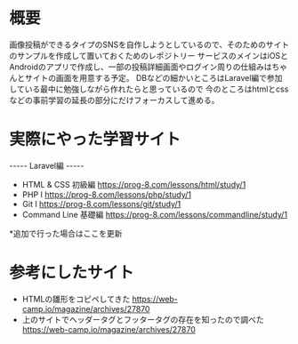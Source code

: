 # 概要
画像投稿ができるタイプのSNSを自作しようとしているので、そのためのサイトのサンプルを作成して置いておくためのレポジトリー
サービスのメインはiOSとAndroidのアプリで作成し、一部の投稿詳細画面やログイン周りの仕組みはちゃんとサイトの画面を用意する予定。
DBなどの細かいところはLaravel編で参加している最中に勉強しながら作れたらと思っているので
今のところはhtmlとcssなどの事前学習の延長の部分にだけフォーカスして進める。

# 実際にやった学習サイト

----- Laravel編 -----
- HTML & CSS 初級編
  https://prog-8.com/lessons/html/study/1
- PHP I
  https://prog-8.com/lessons/php/study/1
- Git Ⅰ
  https://prog-8.com/lessons/git/study/1
- Command Line 基礎編
  https://prog-8.com/lessons/commandline/study/1
  
*追加で行った場合はここを更新

# 参考にしたサイト
- HTMLの雛形をコピペしてきた
https://web-camp.io/magazine/archives/27870
- 上のサイトでヘッダータグとフッタータグの存在を知ったので調べた
https://web-camp.io/magazine/archives/27870
